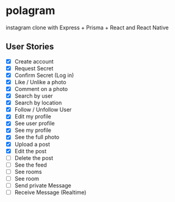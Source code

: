 # polagram

instagram clone with Express + Prisma + React and React Native

## User Stories

- [x] Create account
- [x] Request Secret
- [x] Confirm Secret (Log in)
- [x] Like / Unlike a photo
- [x] Comment on a photo
- [x] Search by user
- [x] Search by location
- [x] Follow / Unfollow User
- [x] Edit my profile
- [x] See user profile
- [x] See my profile
- [x] See the full photo
- [x] Upload a post
- [x] Edit the post
- [ ] Delete the post
- [ ] See the feed
- [ ] See rooms
- [ ] See room
- [ ] Send private Message
- [ ] Receive Message (Realtime)